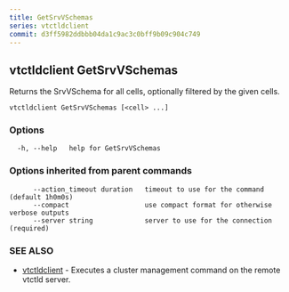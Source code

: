 ```yaml
---
title: GetSrvVSchemas
series: vtctldclient
commit: d3ff5982ddbbb04da1c9ac3c0bff9b09c904c749
---
```

## vtctldclient GetSrvVSchemas

Returns the SrvVSchema for all cells, optionally filtered by the given cells.

```
vtctldclient GetSrvVSchemas [<cell> ...]
```

### Options

```
  -h, --help   help for GetSrvVSchemas
```

### Options inherited from parent commands

```
      --action_timeout duration   timeout to use for the command (default 1h0m0s)
      --compact                   use compact format for otherwise verbose outputs
      --server string             server to use for the connection (required)
```

### SEE ALSO

* [vtctldclient](../)	 - Executes a cluster management command on the remote vtctld server.

